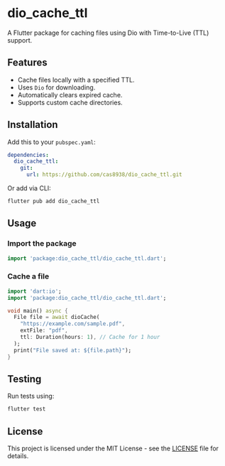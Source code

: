 # dio_cache_ttl

A Flutter package for caching files using Dio with Time-to-Live (TTL) support.

## Features

- Cache files locally with a specified TTL.
- Uses `Dio` for downloading.
- Automatically clears expired cache.
- Supports custom cache directories.

## Installation

Add this to your `pubspec.yaml`:

```yaml
dependencies:
  dio_cache_ttl:
    git:
      url: https://github.com/cas8938/dio_cache_ttl.git
```

Or add via CLI:

```sh
flutter pub add dio_cache_ttl
```

## Usage

### Import the package

```dart
import 'package:dio_cache_ttl/dio_cache_ttl.dart';
```

### Cache a file

```dart
import 'dart:io';
import 'package:dio_cache_ttl/dio_cache_ttl.dart';

void main() async {
  File file = await dioCache(
    "https://example.com/sample.pdf",
    extFile: "pdf",
    ttl: Duration(hours: 1), // Cache for 1 hour
  );
  print("File saved at: ${file.path}");
}
```

## Testing

Run tests using:

```sh
flutter test
```

## License

This project is licensed under the MIT License - see the [LICENSE](LICENSE) file for details.
